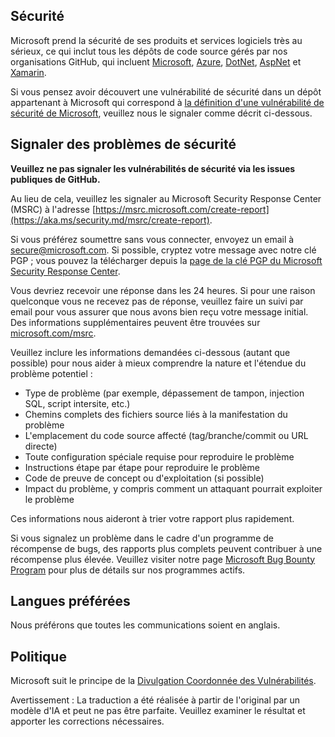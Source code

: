 ## Sécurité

Microsoft prend la sécurité de ses produits et services logiciels très au sérieux, ce qui inclut tous les dépôts de code source gérés par nos organisations GitHub, qui incluent [Microsoft](https://github.com/Microsoft), [Azure](https://github.com/Azure), [DotNet](https://github.com/dotnet), [AspNet](https://github.com/aspnet) et [Xamarin](https://github.com/xamarin).

Si vous pensez avoir découvert une vulnérabilité de sécurité dans un dépôt appartenant à Microsoft qui correspond à [la définition d'une vulnérabilité de sécurité de Microsoft](https://aka.ms/security.md/definition), veuillez nous le signaler comme décrit ci-dessous.

## Signaler des problèmes de sécurité

**Veuillez ne pas signaler les vulnérabilités de sécurité via les issues publiques de GitHub.**

Au lieu de cela, veuillez les signaler au Microsoft Security Response Center (MSRC) à l'adresse [https://msrc.microsoft.com/create-report](https://aka.ms/security.md/msrc/create-report).

Si vous préférez soumettre sans vous connecter, envoyez un email à [secure@microsoft.com](mailto:secure@microsoft.com). Si possible, cryptez votre message avec notre clé PGP ; vous pouvez la télécharger depuis la [page de la clé PGP du Microsoft Security Response Center](https://aka.ms/security.md/msrc/pgp).

Vous devriez recevoir une réponse dans les 24 heures. Si pour une raison quelconque vous ne recevez pas de réponse, veuillez faire un suivi par email pour vous assurer que nous avons bien reçu votre message initial. Des informations supplémentaires peuvent être trouvées sur [microsoft.com/msrc](https://www.microsoft.com/msrc).

Veuillez inclure les informations demandées ci-dessous (autant que possible) pour nous aider à mieux comprendre la nature et l'étendue du problème potentiel :

  * Type de problème (par exemple, dépassement de tampon, injection SQL, script intersite, etc.)
  * Chemins complets des fichiers source liés à la manifestation du problème
  * L'emplacement du code source affecté (tag/branche/commit ou URL directe)
  * Toute configuration spéciale requise pour reproduire le problème
  * Instructions étape par étape pour reproduire le problème
  * Code de preuve de concept ou d'exploitation (si possible)
  * Impact du problème, y compris comment un attaquant pourrait exploiter le problème

Ces informations nous aideront à trier votre rapport plus rapidement.

Si vous signalez un problème dans le cadre d'un programme de récompense de bugs, des rapports plus complets peuvent contribuer à une récompense plus élevée. Veuillez visiter notre page [Microsoft Bug Bounty Program](https://aka.ms/security.md/msrc/bounty) pour plus de détails sur nos programmes actifs.

## Langues préférées

Nous préférons que toutes les communications soient en anglais.

## Politique

Microsoft suit le principe de la [Divulgation Coordonnée des Vulnérabilités](https://aka.ms/security.md/cvd).

Avertissement : La traduction a été réalisée à partir de l'original par un modèle d'IA et peut ne pas être parfaite. 
Veuillez examiner le résultat et apporter les corrections nécessaires.